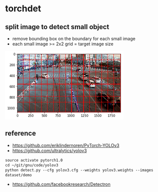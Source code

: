 # torchdet

## split image to detect small object
- remove bounding box on the boundary for each small image
- each small image >= 2x2 grid = target image size

![](dataset/vis/split_image.png)

## reference
- https://github.com/eriklindernoren/PyTorch-YOLOv3
- https://github.com/ultralytics/yolov3
```
source activate pytorch1.0
cd ~/git/gnu/code/yolov3
python detect.py --cfg yolov3.cfg --weights yolov3.weights --images dataset/demo
```
- https://github.com/facebookresearch/Detectron